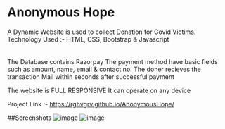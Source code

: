 # Anonymous Hope
A Dynamic Website is used to collect Donation for Covid Victims.<br>
Technology Used :- HTML, CSS, Bootstrap & Javascript<br>
<br>    
The Database contains Razorpay
The payment method have basic fields such as amount, name, email & contact no.
The doner recieves the transaction Mail within seconds after successful payment

The website is FULL RESPONSIVE
It can operate on any device
<br>

Project Link :- https://rghvgrv.github.io/AnonymousHope/

##Screenshots
![image](https://user-images.githubusercontent.com/71788323/128918436-da908677-7a86-4499-94df-9c54cfdf30d1.png)
![image](https://user-images.githubusercontent.com/71788323/128918855-41959e9e-f983-42e1-b6e6-34f64d38d87b.png)

 
